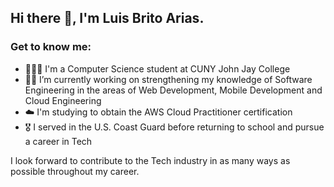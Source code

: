 ## Hi there 👋, I'm Luis Brito Arias.

### Get to know me:
- 👨🏽‍🎓 I'm a Computer Science student at CUNY John Jay College
- 👨‍💻 I’m currently working on strengthening my knowledge of Software Engineering in the areas of Web Development, Mobile Development and Cloud Engineering
- ☁️ I'm studying to obtain the AWS Cloud Practitioner certification
- 🎖 I served in the U.S. Coast Guard before returning to school and pursue a career in Tech

I look forward to contribute to the Tech industry in as many ways as possible throughout my career.
<!--
**leba0495/leba0495** is a ✨ _special_ ✨ repository because its `README.md` (this file) appears on your GitHub profile.

Here are some ideas to get you started:

- 🔭 I’m currently working on ...
- 🌱 I’m currently learning ...
- 👯 I’m looking to collaborate on ...
- 🤔 I’m looking for help with ...
- 💬 Ask me about ...
- 📫 How to reach me: ...
- 😄 Pronouns: ...
- ⚡ Fun fact: ...
-->
